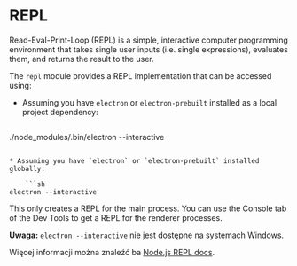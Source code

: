 # REPL

Read-Eval-Print-Loop (REPL) is a simple, interactive computer programming environment that takes single user inputs (i.e. single expressions), evaluates them, and returns the result to the user.

The `repl` module provides a REPL implementation that can be accessed using:

* Assuming you have `electron` or `electron-prebuilt` installed as a local project dependency:
    
    ```sh
./node_modules/.bin/electron --interactive
```

* Assuming you have `electron` or `electron-prebuilt` installed globally:
    
    ```sh
electron --interactive
```

This only creates a REPL for the main process. You can use the Console tab of the Dev Tools to get a REPL for the renderer processes.

**Uwaga:** `electron --interactive` nie jest dostępne na systemach Windows.

Więcej informacji można znaleźć ba [Node.js REPL docs](https://nodejs.org/dist/latest/docs/api/repl.html).